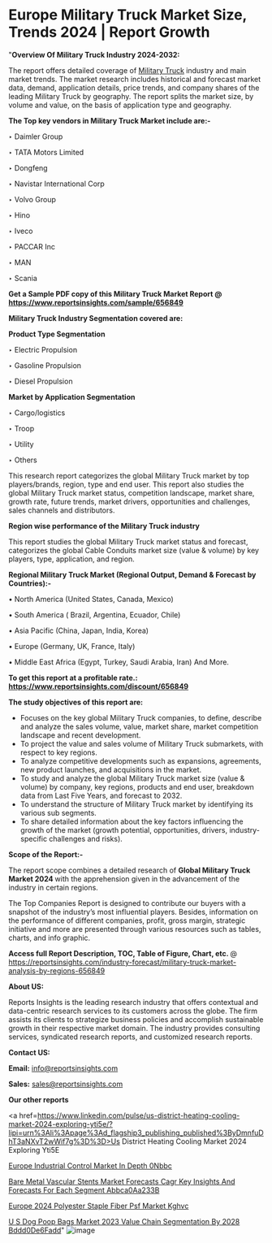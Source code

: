 # Europe Military Truck Market Size, Trends 2024 | Report Growth

"<strong>Overview Of Military Truck Industry 2024-2032:</strong>

The report offers detailed coverage of <a href=https://www.reportsinsights.com/sample/656849>Military Truck</a> industry and main market trends. The market research includes historical and forecast market data, demand, application details, price trends, and company shares of the leading Military Truck by geography. The report splits the market size, by volume and value, on the basis of application type and geography.

<strong>The Top key vendors in Military Truck Market include are:- </strong>

‣ Daimler Group

‣ TATA Motors Limited

‣ Dongfeng

‣ Navistar International Corp

‣ Volvo Group

‣ Hino

‣ Iveco

‣ PACCAR Inc

‣ MAN

‣ Scania

<strong>Get a Sample PDF copy of this Military Truck Market Report </strong><strong>@ <a href=https://www.reportsinsights.com/sample/656849 style=color:#0000ff;>https://www.reportsinsights.com/sample/656849</a> </strong>

<strong>Military Truck Industry Segmentation covered are:</strong>

<strong>Product Type Segmentation</strong>

‣ Electric Propulsion

‣ Gasoline Propulsion

‣ Diesel Propulsion

<strong>Market by Application Segmentation</strong>

‣ Cargo/logistics

‣ Troop

‣ Utility

‣ Others

This research report categorizes the global Military Truck market by top players/brands, region, type and end user. This report also studies the global Military Truck market status, competition landscape, market share, growth rate, future trends, market drivers, opportunities and challenges, sales channels and distributors.

<strong>Region wise performance of the Military Truck industry</strong><strong> </strong>

This report studies the global Military Truck market status and forecast, categorizes the global Cable Conduits market size (value &amp; volume) by key players, type, application, and region. 

<strong>Regional Military Truck Market (Regional Output, Demand &amp; Forecast by Countries):-</strong>

• North America (United States, Canada, Mexico)

• South America ( Brazil, Argentina, Ecuador, Chile)

• Asia Pacific (China, Japan, India, Korea)

• Europe (Germany, UK, France, Italy)

• Middle East Africa (Egypt, Turkey, Saudi Arabia, Iran) And More.

<strong>To get this report at a profitable rate.: <a href=https://www.reportsinsights.com/discount/656849 style=color:#0000ff;>https://www.reportsinsights.com/discount/656849</a></strong>

<strong>The study objectives of this report are:</strong>
<ul>
  <li>Focuses on the key global Military Truck companies, to define, describe and analyze the sales volume, value, market share, market competition landscape and recent development.</li>
  <li>To project the value and sales volume of Military Truck submarkets, with respect to key regions.</li>
  <li>To analyze competitive developments such as expansions, agreements, new product launches, and acquisitions in the market.</li>
  <li>To study and analyze the global Military Truck market size (value &amp; volume) by company, key regions, products and end user, breakdown data from Last Five Years, and forecast to 2032.</li>
  <li>To understand the structure of Military Truck market by identifying its various sub segments.</li>
  <li>To share detailed information about the key factors influencing the growth of the market (growth potential, opportunities, drivers, industry-specific challenges and risks).</li>
</ul>
<strong>Scope of the Report:-</strong><strong> </strong>

The report scope combines a detailed research of <strong>Global Military Truck Market 2024 </strong>with the apprehension given in the advancement of the industry in certain regions.

The Top Companies Report is designed to contribute our buyers with a snapshot of the industry’s most influential players. Besides, information on the performance of different companies, profit, gross margin, strategic initiative and more are presented through various resources such as tables, charts, and info graphic.

<strong>Access full Report Description, TOC, Table of Figure, Chart, etc. </strong>@   <a href=https://reportsinsights.com/industry-forecast/military-truck-market-analysis-by-regions-656849 style=color:#0000ff;>https://reportsinsights.com/industry-forecast/military-truck-market-analysis-by-regions-656849</a>

<strong>About US:</strong>

Reports Insights is the leading research industry that offers contextual and data-centric research services to its customers across the globe. The firm assists its clients to strategize business policies and accomplish sustainable growth in their respective market domain. The industry provides consulting services, syndicated research reports, and customized research reports.

<strong>Contact US:</strong>

<p class=""""><b>Email:</b> <a href=mailto:info@reportsinsights.com>info@reportsinsights.com</a></p>
<p class=""""><b>Sales:</b> <a href=mailto:sales@reportsinsights.com>sales@reportsinsights.com</a></p>

<strong>Our other reports</strong>

<a href=https://www.linkedin.com/pulse/us-district-heating-cooling-market-2024-exploring-yti5e/?lipi=urn%3Ali%3Apage%3Ad_flagship3_publishing_published%3ByDmnfuDhT3aNXvT2wWif7g%3D%3D>Us District Heating Cooling Market 2024 Exploring Yti5E</a>

<a href=https://www.linkedin.com/pulse/europe-industrial-control-market-in-depth-0nbbc/>Europe Industrial Control Market In Depth 0Nbbc</a>

<a href=https://medium.com/@anuragakarte041/bare-metal-vascular-stents-market-forecasts-cagr-key-insights-and-forecasts-for-each-segment-abbca0aa233b>Bare Metal Vascular Stents Market Forecasts Cagr Key Insights And Forecasts For Each Segment Abbca0Aa233B</a>

<a href=https://www.linkedin.com/pulse/europe-2024-polyester-staple-fiber-psf-market-kghvc/>Europe 2024 Polyester Staple Fiber Psf Market Kghvc</a>

<a href=https://medium.com/@d7298290/u-s-dog-poop-bags-market-2023-value-chain-segmentation-by-2028-bddd0de6fadd>U S Dog Poop Bags Market 2023 Value Chain Segmentation By 2028 Bddd0De6Fadd</a>"
![image](https://github.com/Jaayaachit/RIResearch/assets/158452289/144f1e39-2f56-4981-925d-7243099f41f0)
